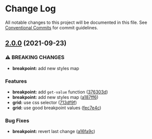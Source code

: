 # Change Log

All notable changes to this project will be documented in this file.
See [Conventional Commits](https://conventionalcommits.org) for commit guidelines.

## [2.0.0](https://github.com/sass-collective/sass-collective/compare/@sass-collective/breakpoint@1.7.0...@sass-collective/breakpoint@2.0.0) (2021-09-23)


### ⚠ BREAKING CHANGES

* **breakpoint:** add new styles map

### Features

* **breakpoint:** add `get-value` function ([376303d](https://github.com/sass-collective/sass-collective/commit/376303dd892cf93f1844dc48577c4365518ea25c))
* **breakpoint:** add new styles map ([a187ff6](https://github.com/sass-collective/sass-collective/commit/a187ff6292d97de3fec2c661b89c1e43b82dbe4d))
* **grid:** use css selector ([713df9f](https://github.com/sass-collective/sass-collective/commit/713df9fd9a296a088ac0303a5675574e9ddfe619))
* **grid:** use good breakpoint values ([fec7e4c](https://github.com/sass-collective/sass-collective/commit/fec7e4c23716cfe6931a7ccc8c749042fd7fcc86))


### Bug Fixes

* **breakpoint:** revert last change ([a16fa9c](https://github.com/sass-collective/sass-collective/commit/a16fa9c04cc6f8a831a7a28378b562bb50eee74b))
